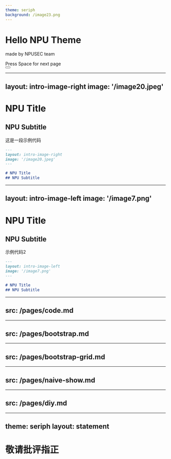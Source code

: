 ```yaml
---
theme: seriph
background: /image23.png
---
```


# Hello NPU Theme

made by NPUSEC team

<div class="pt-12">
  <span @click="$slidev.nav.next" class="px-2 py-1 rounded cursor-pointer" hover="bg-white bg-opacity-10">
    Press Space for next page <carbon:arrow-right class="inline"/>
  </span>
</div>

<div class="abs-br m-6 flex gap-2">
  <button @click="$slidev.nav.openInEditor()" title="Open in Editor" class="text-xl slidev-icon-btn opacity-50 !border-none !hover:text-white">
    <carbon:edit />
  </button>
  <a href="https://github.com/CookedMelon/npu-slidev" target="_blank" alt="GitHub" title="Open in GitHub"
    class="text-xl slidev-icon-btn opacity-50 !border-none !hover:text-white">
    <carbon-logo-github />
  </a>
</div>

---
layout: intro-image-right
image: '/image20.jpeg'
---

# NPU Title
## NPU Subtitle

这是一段示例代码

```markdown
---
layout: intro-image-right
image: '/image20.jpeg'
---

# NPU Title
## NPU Subtitle
```

---
layout: intro-image-left
image: '/image7.png'
---

# NPU Title
## NPU Subtitle

示例代码2
```markdown
---
layout: intro-image-left
image: '/image7.png'
---

# NPU Title
## NPU Subtitle
```

---
src: /pages/code.md
---

---
src: /pages/bootstrap.md
---

---
src: /pages/bootstrap-grid.md
---

---
src: /pages/naive-show.md
---


---
src: /pages/diy.md
---


---
theme: seriph
layout: statement
---
# 敬请批评指正

